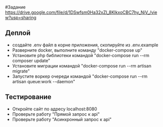 #Задание
https://drive.google.com/file/d/1DSwfsm0Ha32xZI_8KlkxoCBC7hy_NiV_/view?usp=sharing

## Деплой 
- создайте .env файл в корне приложения, скопируйте из .env.example
- Разверните docker, выполните команду "docker-compose up"
- Установите php библиотеки командой "docker-compose run --rm composer update"
- Установите миграции командой "docker-compose run --rm artisan migrate"
- Запустите воркер очереди командой "docker-compose run --rm artisan queue:work --daemon"

## Тестирование
- Откройте сайт по адресу localhost:8080
- Проверьте работу "Прямой запрос к api"
- Проверьте работу "Асинхронный запрос к api"
